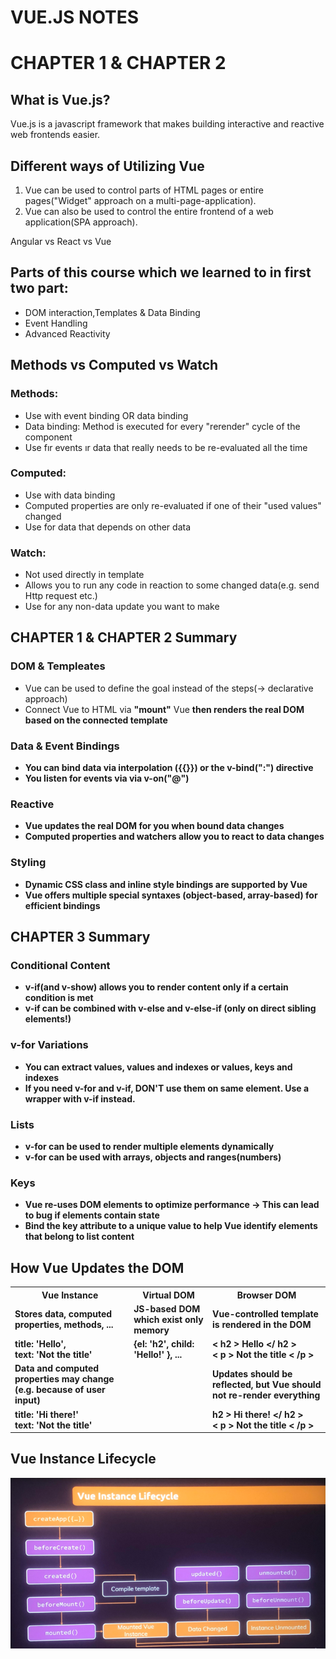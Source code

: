 # VUE.JS NOTES
<h1>CHAPTER 1 & CHAPTER 2</h1>
<h2>What is Vue.js?</h2>
<p>Vue.js is a javascript framework that makes building interactive and reactive web frontends easier.</p>
<h2>Different ways of Utilizing Vue</h2>
<ol>
    <li>Vue can be used to control parts of HTML pages or entire pages("Widget" approach on a multi-page-application).</li>
    <li>Vue can also be used to control the entire frontend of a web application(SPA approach).</li>
</ol>
<link ref="https://academind.com/tutorials/angular-vs-react-vs-vue-my-thoughts">Angular vs React vs Vue</link><br>
<h2>Parts of this course which we learned to in first two part:</h2>
<ul>
    <li>DOM interaction,Templates & Data Binding</li>
    <li>Event Handling</li>
    <li>Advanced Reactivity</li>
</ul>
<h2>Methods vs Computed vs Watch</h2>
<h3>Methods:</h3>
<ul>
    <li>Use with event binding OR data binding</li>
    <li>Data binding: Method is executed for every "rerender" cycle of the component</li>
    <li>Use fır events ır data that really needs to be re-evaluated all the time</li>
</ul>
<h3>Computed:</h3>
<ul>
    <li>Use with data binding</li>
    <li>Computed properties are only re-evaluated if one of their "used values" changed</li>
    <li>Use for data that depends on other data</li>
</ul>
<h3>Watch:</h3>
<ul>
    <li>Not used directly in template</li>
    <li>Allows you to run any code in reaction to some changed data(e.g. send Http request etc.)</li>
    <li>Use for any non-data update you want to make</li>
</ul>
<h2>CHAPTER 1 & CHAPTER 2 Summary</h2>
<h3>DOM & Templeates</h3>
<ul>
    <li>Vue can be used to define the goal instead of the steps(-> declarative approach)</li>
    <li>Connect Vue to HTML via <strong>"mount"</strong> Vue <strong> then renders the real DOM based on the connected template</li>
</ul>
<h3>Data & Event Bindings</h3>
<ul>
    <li>You can bind data via interpolation ({{}}) or the <strong>v-bind(":")</strong> directive</li>
    <li>You listen for events via <strong> via v-on("@")</strong></li>
</ul>
<h3>Reactive</h3>
<ul>
    <li>Vue updates the real DOM for you when bound data changes</li>
    <li><strong>Computed properties</strong> and <strong>watchers</strong> allow you to react to data changes</li>
</ul>
<h3>Styling</h3>
<ul>
    <li>Dynamic CSS class and inline style bindings are supported by Vue</li>
    <li>Vue offers multiple <strong>special syntaxes</strong> (object-based, array-based) for efficient bindings</li>
</ul>
<h2>CHAPTER 3 Summary</h2>
<h3>Conditional Content</h3>
<ul>
    <li><strong>v-if</strong>(and <strong>v-show</strong>) allows you to render content <strong>only if a certain condition is met</strong></li>
    <li>v-if can be combined with <strong>v-else</strong> and <strong>v-else-if</strong> (only on direct sibling elements!)</li>
</ul>
<h3>v-for Variations</h3>
<ul>
    <li>You can extract <strong>values</strong>, values and indexes or values, <strong>keys</strong> and indexes</li>
    <li>If you need v-for and v-if, <strong>DON'T use them on same element</strong>. Use a wrapper with v-if instead.</li>
</ul>
<h3>Lists</h3>
<ul>
    <li>v-for can be used to render multiple elements dynamically</li>
    <li>v-for can be used with arrays, objects and ranges(numbers)</li>
</ul>
<h3>Keys</h3>
<ul>
    <li>Vue <strong>re-uses DOM elements to optimize performance <strong>-></strong> This can lead to bug if elements contain state</strong></li>
    <li>Bind the <strong>key</strong> attribute to a unique value to help Vue identify elements that belong to list content</li>
</ul>
<h2>How Vue Updates the DOM</h2>
<table>
    <tr>
        <th>Vue Instance</th>
        <th>Virtual DOM</th>
        <th>Browser DOM</th>
    </tr>
    <tr>
        <td>Stores data, computed properties, methods, ...</td>
        <td>JS-based DOM which exist only memory</td>
        <td>Vue-controlled template is rendered in the DOM</td>
    </tr>
    <tr>
        <td>title: 'Hello',<br>
            text: 'Not the title'
        </td>
        <td> {el: 'h2', child: 'Hello!' }, ...</td>
        <td>&#60; h2 &#62; Hello &#60;/ h2 &#62;<br>
            &#60; p &#62; Not the title &#60; /p &#62;
        </td>
    </tr>
    <tr>
        <td>Data and computed properties may change (e.g. because of user input)</td>
        <td></td>
        <td>Updates should be reflected, but Vue should <strong>not</strong> re-render everything</td>
    </tr>
    <tr>
        <td>
            <strong>title: 'Hi there!'</strong><br>
            text: 'Not the title'
        </td>
        <td></td>
        <td>
            <strong>h2 &#62; Hi there! &#60;/ h2 &#62;<br></strong>
            &#60; p &#62; Not the title &#60; /p &#62;
        </td>
    </tr>
</table>
<h2>Vue Instance Lifecycle</h2>
<img src="https://github.com/araskandemir00/vue-works/blob/develop/vue-lifecycle.PNG?raw=true" alt="vue-lifecycle" />

